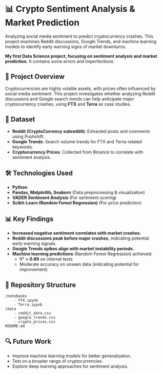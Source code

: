 # 📊 Crypto Sentiment Analysis & Market Prediction

Analyzing social media sentiment to predict cryptocurrency crashes. This project examines Reddit discussions, Google Trends, and machine learning models to identify early warning signs of market downturns.

**My first Data Science project, focusing on sentiment analysis and market prediction.** It contains some errors and imperfections.

## 📌 Project Overview
Cryptocurrencies are highly volatile assets, with prices often influenced by social media sentiment. This project investigates whether analyzing Reddit discussions and Google search trends can help anticipate major cryptocurrency crashes, using **FTX** and **Terra** as case studies.

## 📁 Dataset
- **Reddit (CryptoCurrency subreddit)**: Extracted posts and comments using Pushshift.
- **Google Trends**: Search volume trends for FTX and Terra-related keywords.
- **Cryptocurrency Prices**: Collected from Binance to correlate with sentiment analysis.

## 🛠 Technologies Used
- **Python**
- **Pandas, Matplotlib, Seaborn** (Data preprocessing & visualization)
- **VADER Sentiment Analysis** (For sentiment scoring)
- **Scikit-Learn (Random Forest Regression)** (For price prediction)

## 📊 Key Findings
- **Increased negative sentiment correlates with market crashes.**
- **Reddit discussions peak before major crashes**, indicating potential early warning signals.
- **Google Trends spikes align with market instability periods.**
- **Machine learning predictions** (Random Forest Regression) achieved:
  - R² ≈ **0.89** on internal tests
  - Moderate accuracy on unseen data (indicating potential for improvement)

## 📂 Repository Structure
```
/notebooks
    - FTX.ipynb
    - Terra.ipynb
/data
    - reddit_data.csv
    - google_trends.csv
    - crypto_prices.csv
README.md
```

## 🔍 Future Work
- Improve machine learning models for better generalization.
- Test on a broader range of cryptocurrencies.
- Explore deep learning approaches for sentiment analysis.
